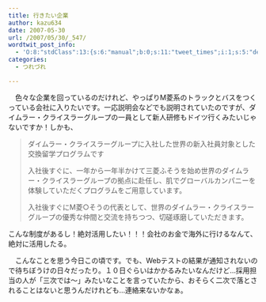 ```yaml
---
title: 行きたい企業
author: kazu634
date: 2007-05-30
url: /2007/05/30/_547/
wordtwit_post_info:
  - 'O:8:"stdClass":13:{s:6:"manual";b:0;s:11:"tweet_times";i:1;s:5:"delay";i:0;s:7:"enabled";i:1;s:10:"separation";s:2:"60";s:7:"version";s:3:"3.7";s:14:"tweet_template";b:0;s:6:"status";i:2;s:6:"result";a:0:{}s:13:"tweet_counter";i:2;s:13:"tweet_log_ids";a:1:{i:0;i:2969;}s:9:"hash_tags";a:0:{}s:8:"accounts";a:1:{i:0;s:7:"kazu634";}}'
categories:
  - つれづれ

---
```

<div class="section">
<p>
    　色々な企業を回っているのだけれど、やっぱりM菱系のトラックとバスをつくっている会社に入りたいです。一応説明会などでも説明されていたのですが、ダイムラー・クライスラーグループの一員として新人研修もドイツ行くみたいじゃないですか！しかも、
</p>
  
<blockquote>
<p>
      ダイムラー・クライスラーグループに入社した世界の新入社員対象とした交換留学プログラムです
</p>
    
<p>
      入社後すぐに、一年から一年半かけて三菱ふそうを始め世界のダイムラー・クライスラーグループの拠点に赴任し、肌でグローバルカンパニーを体験していただくプログラムをご用意しています。
</p>
    
<p>
      入社後すぐにM菱○そうの代表として、世界のダイムラー・クライスラーグループの優秀な仲間と交流を持ちつつ、切磋琢磨していただきます。
</p>
</blockquote>
  
<p>
    こんな制度があるし！絶対活用したい！！！会社のお金で海外に行けるなんて、絶対に活用したる。
</p>
  
<p>
    　こんなことを思う今日この頃です。でも、Webテストの結果が通知されないので待ちぼうけの日々だったり。１０日ぐらいはかかるみたいなんだけど…採用担当の人が「三次では～」みたいなことを言っていたから、おそらく二次で落とされることはないと思うんだけれども…連絡来ないかなぁ。
</p>
</div>